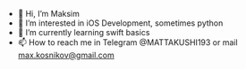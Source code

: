 - 👋 Hi, I’m Maksim
- 👀 I’m interested in iOS Development, sometimes python
- 🌱 I’m currently learning swift basics
- 📫 How to reach me in Telegram @MATTAKUSHI193 or mail max.kosnikov@gmail.com

<!---
Makksimka/Makksimka is a ✨ special ✨ repository because its `README.md` (this file) appears on your GitHub profile.
You can click the Preview link to take a look at your changes.
--->
